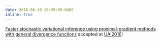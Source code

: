 ```yaml
---
date: 2016-06-30 15:59:00-0400
inline: true
---
```



[Faster stochastic variational inference using proximal-gradient methods with general divergence functions](https://arxiv.org/abs/1511.00146) accepted at [UAI2016](http://www.auai.org/uai2016/)!
